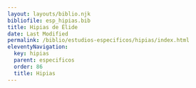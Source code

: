 ```yaml
---
layout: layouts/biblio.njk
bibliofile: esp_hipias.bib
title: Hipias de Élide
date: Last Modified
permalink: /biblio/estudios-especificos/hipias/index.html
eleventyNavigation:
  key: hipias
  parent: especificos
  order: 86
  title: Hipias
---
```

